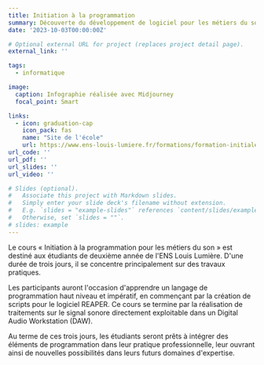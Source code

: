 ```yaml
---
title: Initiation à la programmation
summary: Découverte du développement de logiciel pour les métiers du son, dispensé à l'ENS Louis Lumière.
date: '2023-10-03T00:00:00Z'

# Optional external URL for project (replaces project detail page).
external_link: ''

tags:
  - informatique

image:
  caption: Infographie réalisée avec Midjourney
  focal_point: Smart

links:
  - icon: graduation-cap
    icon_pack: fas
    name: "Site de l'école"
    url: https://www.ens-louis-lumiere.fr/formations/formation-initiale/master-son/
url_code: ''
url_pdf: ''
url_slides: ''
url_video: ''

# Slides (optional).
#   Associate this project with Markdown slides.
#   Simply enter your slide deck's filename without extension.
#   E.g. `slides = "example-slides"` references `content/slides/example-slides.md`.
#   Otherwise, set `slides = ""`.
# slides: example
---
```


Le cours « Initiation à la programmation pour les métiers du son » est destiné aux étudiants de deuxième année de l'ENS Louis Lumière. D'une durée de trois jours, il se concentre principalement sur des travaux pratiques.

Les participants auront l'occasion d'apprendre un langage de programmation haut niveau et impératif, en commençant par la création de scripts pour le logiciel REAPER. Ce cours se termine par la réalisation de traitements sur le signal sonore directement exploitable dans un Digital Audio Workstation (DAW).

Au terme de ces trois jours, les étudiants seront prêts à intégrer des éléments de programmation dans leur pratique professionnelle, leur ouvrant ainsi de nouvelles possibilités dans leurs futurs domaines d'expertise.
